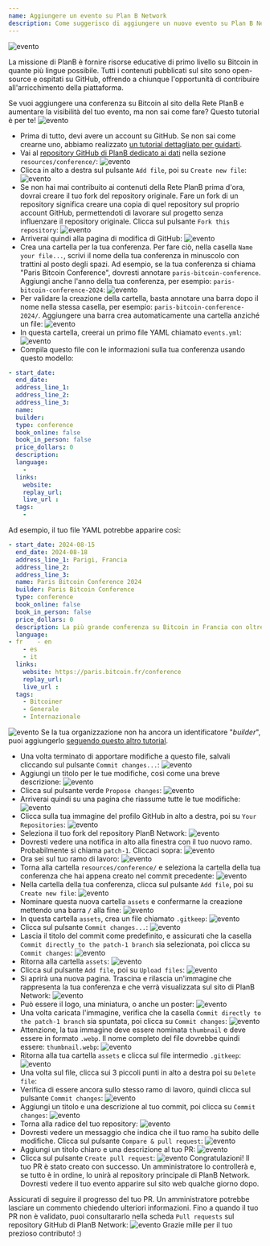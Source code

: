 ```yaml
---
name: Aggiungere un evento su Plan B Network
description: Come suggerisco di aggiungere un nuovo evento su Plan B Network?
---
```

![evento](assets/cover.webp)

La missione di PlanB è fornire risorse educative di primo livello su Bitcoin in quante più lingue possibile. Tutti i contenuti pubblicati sul sito sono open-source e ospitati su GitHub, offrendo a chiunque l'opportunità di contribuire all'arricchimento della piattaforma.

Se vuoi aggiungere una conferenza su Bitcoin al sito della Rete PlanB e aumentare la visibilità del tuo evento, ma non sai come fare? Questo tutorial è per te!
![evento](assets/01.webp)
- Prima di tutto, devi avere un account su GitHub. Se non sai come crearne uno, abbiamo realizzato [un tutorial dettagliato per guidarti](https://planb.network/tutorials/others/create-github-account).
- Vai al [repository GitHub di PlanB dedicato ai dati](https://github.com/DecouvreBitcoin/sovereign-university-data/tree/dev/resources/conference) nella sezione `resources/conference/`:
![evento](assets/02.webp)
- Clicca in alto a destra sul pulsante `Add file`, poi su `Create new file`:
![evento](assets/03.webp)
- Se non hai mai contribuito ai contenuti della Rete PlanB prima d'ora, dovrai creare il tuo fork del repository originale. Fare un fork di un repository significa creare una copia di quel repository sul proprio account GitHub, permettendoti di lavorare sul progetto senza influenzare il repository originale. Clicca sul pulsante `Fork this repository`:
![evento](assets/04.webp)
- Arriverai quindi alla pagina di modifica di GitHub:
![evento](assets/05.webp)
- Crea una cartella per la tua conferenza. Per fare ciò, nella casella `Name your file...`, scrivi il nome della tua conferenza in minuscolo con trattini al posto degli spazi. Ad esempio, se la tua conferenza si chiama "Paris Bitcoin Conference", dovresti annotare `paris-bitcoin-conference`. Aggiungi anche l'anno della tua conferenza, per esempio: `paris-bitcoin-conference-2024`:
![evento](assets/06.webp)
- Per validare la creazione della cartella, basta annotare una barra dopo il nome nella stessa casella, per esempio: `paris-bitcoin-conference-2024/`. Aggiungere una barra crea automaticamente una cartella anziché un file:
![evento](assets/07.webp)
- In questa cartella, creerai un primo file YAML chiamato `events.yml`:
![evento](assets/08.webp)
- Compila questo file con le informazioni sulla tua conferenza usando questo modello:

```yaml
- start_date:
  end_date:
  address_line_1:
  address_line_2: 
  address_line_3: 
  name:
  builder:
  type: conference
  book_online: false
  book_in_person: false
  price_dollars: 0
  description:
  language: 
    - 
  links:
    website:
    replay_url:    
    live_url :
  tags: 
    - 
```

Ad esempio, il tuo file YAML potrebbe apparire così:

```yaml
- start_date: 2024-08-15
  end_date: 2024-08-18
  address_line_1: Parigi, Francia
  address_line_2: 
  address_line_3: 
  name: Paris Bitcoin Conference 2024
  builder: Paris Bitcoin Conference
  type: conference
  book_online: false
  book_in_person: false
  price_dollars: 0
  description: La più grande conferenza su Bitcoin in Francia con oltre 8.000 partecipanti ogni anno!
  language:
- fr    - en
    - es
    - it
  links:
    website: https://paris.bitcoin.fr/conference
    replay_url:
    live_url :
  tags: 
    - Bitcoiner
    - Generale
    - Internazionale
```
![evento](assets/09.webp)
Se la tua organizzazione non ha ancora un identificatore "*builder*", puoi aggiungerlo [seguendo questo altro tutorial](https://planb.network/tutorials/others/add-builder).

- Una volta terminato di apportare modifiche a questo file, salvali cliccando sul pulsante `Commit changes...`:
![evento](assets/10.webp)
- Aggiungi un titolo per le tue modifiche, così come una breve descrizione:
![evento](assets/11.webp)
- Clicca sul pulsante verde `Propose changes`:
![evento](assets/12.webp)
- Arriverai quindi su una pagina che riassume tutte le tue modifiche:
![evento](assets/13.webp)
- Clicca sulla tua immagine del profilo GitHub in alto a destra, poi su `Your Repositories`:
![evento](assets/14.webp)
- Seleziona il tuo fork del repository PlanB Network:
![evento](assets/15.webp)
- Dovresti vedere una notifica in alto alla finestra con il tuo nuovo ramo. Probabilmente si chiama `patch-1`. Cliccaci sopra:
![evento](assets/16.webp)
- Ora sei sul tuo ramo di lavoro:
![evento](assets/17.webp)
- Torna alla cartella `resources/conference/` e seleziona la cartella della tua conferenza che hai appena creato nel commit precedente:
![evento](assets/18.webp)
- Nella cartella della tua conferenza, clicca sul pulsante `Add file`, poi su `Create new file`:
![evento](assets/19.webp)
- Nominare questa nuova cartella `assets` e confermarne la creazione mettendo una barra `/` alla fine:
![evento](assets/20.webp)
- In questa cartella `assets`, crea un file chiamato `.gitkeep`:
![evento](assets/21.webp)
- Clicca sul pulsante `Commit changes...`:
![evento](assets/22.webp)
- Lascia il titolo del commit come predefinito, e assicurati che la casella `Commit directly to the patch-1 branch` sia selezionata, poi clicca su `Commit changes`:
![evento](assets/23.webp)
- Ritorna alla cartella `assets`:
![evento](assets/24.webp)
- Clicca sul pulsante `Add file`, poi su `Upload files`: ![evento](assets/25.webp)
- Si aprirà una nuova pagina. Trascina e rilascia un'immagine che rappresenta la tua conferenza e che verrà visualizzata sul sito di PlanB Network:
![evento](assets/26.webp)
- Può essere il logo, una miniatura, o anche un poster:
![evento](assets/27.webp)
- Una volta caricata l'immagine, verifica che la casella `Commit directly to the patch-1 branch` sia spuntata, poi clicca su `Commit changes`:
![evento](assets/28.webp)
- Attenzione, la tua immagine deve essere nominata `thumbnail` e deve essere in formato `.webp`. Il nome completo del file dovrebbe quindi essere: `thumbnail.webp`:
![evento](assets/29.webp)
- Ritorna alla tua cartella `assets` e clicca sul file intermedio `.gitkeep`:
![evento](assets/30.webp)
- Una volta sul file, clicca sui 3 piccoli punti in alto a destra poi su `Delete file`:
- Verifica di essere ancora sullo stesso ramo di lavoro, quindi clicca sul pulsante `Commit changes`:
![evento](assets/31.webp)
- Aggiungi un titolo e una descrizione al tuo commit, poi clicca su `Commit changes`:
![evento](assets/32.webp)
- Torna alla radice del tuo repository:
![evento](assets/34.webp)
- Dovresti vedere un messaggio che indica che il tuo ramo ha subito delle modifiche. Clicca sul pulsante `Compare & pull request`:
![evento](assets/35.webp)
- Aggiungi un titolo chiaro e una descrizione al tuo PR:
![evento](assets/36.webp)
- Clicca sul pulsante `Create pull request`:
![evento](assets/37.webp)
Congratulazioni! Il tuo PR è stato creato con successo. Un amministratore lo controllerà e, se tutto è in ordine, lo unirà al repository principale di PlanB Network. Dovresti vedere il tuo evento apparire sul sito web qualche giorno dopo.

Assicurati di seguire il progresso del tuo PR. Un amministratore potrebbe lasciare un commento chiedendo ulteriori informazioni. Fino a quando il tuo PR non è validato, puoi consultararlo nella scheda `Pull requests` sul repository GitHub di PlanB Network:
![evento](assets/38.webp)
Grazie mille per il tuo prezioso contributo! :)
